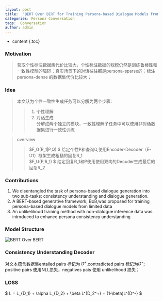 ```yaml
---
layout: post
title:  "BERT Over BERT for Training Persona-based Dialogue Models from Limited Personalized Data"
categories: Persona Conversation
tags:  Conversation
author: admin
---
```

* content
{:toc}

### Motivation
> 获取个性标注数据集代价比较大，个性标注数据的规模仍然是训练鲁棒性和一致性模型的障碍；真实场景下的对话往往都是persona-sparse的；标注persona-dense 的数据集代价比较大；  

### Idea
> 本文认为个性一致性生成任务可以分解为两个步骤:  
>> 1. 个性理解  
>> 2. 对话生成    
> 分解成两个独立的模块，一致性理解子任务中可以使用非对话数据集进行一致性训练  

> overview  
>
> > $F_G(R_1|P,Q) $   给定个性P和查询Q,使用Encoder-Decoder（E-D1）框架生成粗糙的回复R_1  
> > $F_U(P,R_1) $  给定回复R_1和P使用使用双向的Decoder生成最后的回复R_2  

### Contributions
1. We disentangled the task of persona-based dialogue generation into two sub-tasks: consistency understanding and dialogue generation.  
2. A BERT-based generative framework, BoB,was proposed for training persona-based dialogue models from limited data  
3. An unlikelihood training method with non-dialogue inference data was introduced to enhance persona consistency understanding  

### Model Structure  
![BERT Over BERT](../img/BOB.png "BERT Over BERT for Training Persona-based Dialogue Models from Limited Personalized Data")   

### Consistency Understanding Decoder  
对文本蕴含数据集entailed pairs 标记为 $D^+$,contradicted pairs 标记为$D^-$; positive pairs 使用NLL损失，negatives pais 使用 unlikelihood 损失；

### LOSS
$ L = L_{D_1} + \alpha L_{D_2} + \beta L^{D_2^+} + (1-\beta)L^{D^-} $  



